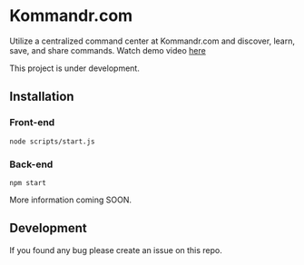 Kommandr.com
============

Utilize a centralized command center at Kommandr.com and discover, learn, save, and share commands. Watch demo video [here](https://www.youtube.com/watch?v=TWnx7LMQmI0)

This project is under development.
## Installation
### Front-end
```shell
node scripts/start.js
```
### Back-end
```shell
npm start
```

More information coming SOON.
## Development
If you found any bug please create an issue on this repo.
